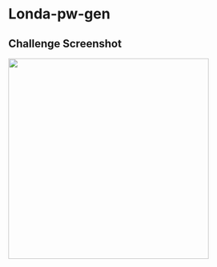 # Londa-pw-gen



## Challenge Screenshot 
<div>
<img src="/Londa-pw-gen/pwscreenshot.jpg" width="400px"/>
</div>
